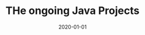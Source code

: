 ---
date: 2020-01-01
title: "THe ongoing Java Projects"
cover: "https://source.unsplash.com/4RWk9AD8U8w/400x300"
categories: 
    - Java
tags:
    - Java
---